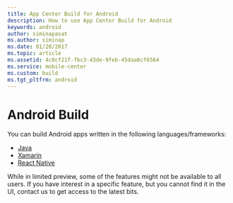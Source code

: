 ```yaml
---
title: App Center Build for Android
description: How to use App Center Build for Android
keywords: android
author: siminapasat
ms.author: siminap
ms.date: 01/20/2017
ms.topic: article
ms.assetid: 4c0cf21f-fbc3-43de-9feb-45daa6cf6564
ms.service: mobile-center
ms.custom: build
ms.tgt_pltfrm: android
---
```


# Android Build

You can build Android apps written in the following languages/frameworks:

* [Java](first-build/java.md)
* [Xamarin](first-build/xamarin.md)
* [React Native](first-build/react-native.md)

While in limited preview, some of the features might not be available to all users. If you have interest in a specific feature, but you cannot find it in the UI, contact us to get access to the latest bits.
